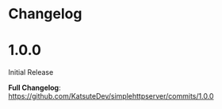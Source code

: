 # Changelog

# 1.0.0

Initial Release

**Full Changelog**: https://github.com/KatsuteDev/simplehttpserver/commits/1.0.0